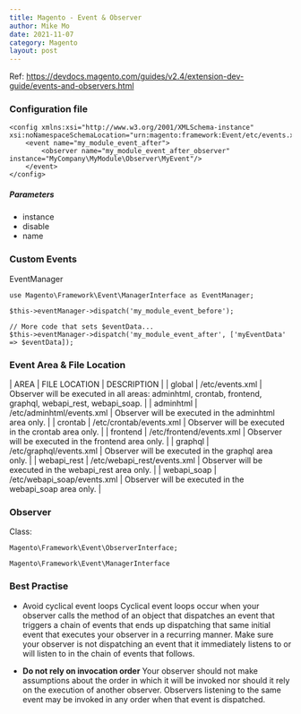 ```yaml
---
title: Magento - Event & Observer
author: Mike Mo
date: 2021-11-07
category: Magento
layout: post
---
```


Ref: https://devdocs.magento.com/guides/v2.4/extension-dev-guide/events-and-observers.html

### Configuration file
```
<config xmlns:xsi="http://www.w3.org/2001/XMLSchema-instance" xsi:noNamespaceSchemaLocation="urn:magento:framework:Event/etc/events.xsd">
    <event name="my_module_event_after">
        <observer name="my_module_event_after_observer" instance="MyCompany\MyModule\Observer\MyEvent"/>
    </event>
</config>
```
##### Parameters
- instance
- disable
- name
  
### Custom Events
EventManager
```
use Magento\Framework\Event\ManagerInterface as EventManager;

$this->eventManager->dispatch('my_module_event_before');

// More code that sets $eventData...
$this->eventManager->dispatch('my_module_event_after', ['myEventData' => $eventData]);
```

### Event Area & File Location
|  AREA	| FILE LOCATION	| DESCRIPTION | 
|  global	| <module-dir>/etc/events.xml	| Observer will be executed in all areas: adminhtml, crontab, frontend, graphql, webapi_rest, webapi_soap. | 
|  adminhtml	| <module-dir>/etc/adminhtml/events.xml	| Observer will be executed in the adminhtml area only. | 
|  crontab	| <module-dir>/etc/crontab/events.xml	| Observer will be executed in the crontab area only. | 
|  frontend	| <module-dir>/etc/frontend/events.xml	| Observer will be executed in the frontend area only. | 
|  graphql	| <module-dir>/etc/graphql/events.xml	| Observer will be executed in the graphql area only. | 
|  webapi_rest	| <module-dir>/etc/webapi_rest/events.xml	| Observer will be executed in the webapi_rest area only. | 
|  webapi_soap	| <module-dir>/etc/webapi_soap/events.xml	| Observer will be executed in the webapi_soap area only. | 

### Observer
Class:
```
Magento\Framework\Event\ObserverInterface;
```

```
Magento\Framework\Event\ManagerInterface
```

### Best Practise

- Avoid cyclical event loops
Cyclical event loops occur when your observer calls the method of an object that dispatches an event that triggers a chain of events that ends up dispatching that same initial event that executes your observer in a recurring manner. Make sure your observer is not dispatching an event that it immediately listens to or will listen to in the chain of events that follows.


- <strong>Do not rely on invocation order</strong>
Your observer should not make assumptions about the order in which it will be invoked nor should it rely on the execution of another observer. Observers listening to the same event may be invoked in any order when that event is dispatched.

